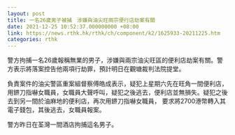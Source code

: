 ```yaml
---
layout: post
title: 一名26歲男子被捕　涉嫌與油尖旺兩宗便行店劫案有關
date: 2021-12-25 10:52:37.000000000 +08:00
link: https://news.rthk.hk/rthk/ch/component/k2/1625933-20211225.htm
categories: rthk
---
```


警方拘捕一名26歲報稱無業的男子，涉嫌與兩宗油尖旺區的便利店劫案有關。警方表示將落案控告他兩項行劫罪，預計明日在觀塘裁判法院提堂。

負責案件的油尖警區重案組督察傅皓成表示，疑犯上星期六先在旺角一間便利店，用鎅刀指嚇女職員，女職員大聲呼叫，疑犯之後逃去，便利店並無損失。疑犯之後去到另一間於油麻地的便利店，再次用鎅刀指嚇女職員， 要求將2700港幣轉入其電子錢包，其後逃去，女職員報案。

警方昨日在荃灣一間酒店拘捕這名男子。
